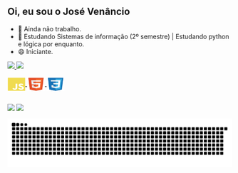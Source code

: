 ## Oi, eu sou o José Venâncio


- 🔭 Ainda não trabalho.
- 🌱 Estudando Sistemas de informação (2º semestre) | Estudando python e lógica por enquanto.
- 😄 Iniciante.

<div>
  <a href="https://github.com/josevenanciosi">
  <img height="180em" src="https://github-readme-stats.vercel.app/api?username=josevenanciosi&show_icons=true&theme=tokyonight&include_all_commits=true&count_private=true"/>
  <img height="180em" src="https://github-readme-stats.vercel.app/api/top-langs/?username=josevenanciosi&layout=compact&langs_count=7&theme=tokyonight"/>
</div>

<div style="display: inline_block"><br>
  <img align="center" alt="icon-Js" height="30" width="40" src="https://raw.githubusercontent.com/devicons/devicon/master/icons/javascript/javascript-plain.svg">
  <img align="center" alt="icon-HTML" height="30" width="40" src="https://raw.githubusercontent.com/devicons/devicon/master/icons/html5/html5-original.svg">
  <img align="center" alt="icon-CSS" height="30" width="40" src="https://raw.githubusercontent.com/devicons/devicon/master/icons/css3/css3-original.svg">
</div>
  
##
  
<div> 
  <a href="https://www.instagram.com/_godev/" target="_blank"><img src="https://img.shields.io/badge/-Instagram-%23E4405F?style=for-the-badge&logo=instagram&logoColor=white" target="_blank"></a>
  <a href = "mailto:josesivenancio@gmail.com"><img src="https://img.shields.io/badge/-Gmail-%23333?style=for-the-badge&logo=gmail&logoColor=white" target="_blank"></a>
  
  ![Snake animation](https://github.com/josevenanciosi/josevenanciosi/blob/output/github-contribution-grid-snake.svg)
  
</div>

